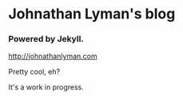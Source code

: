 # Johnathan Lyman's blog
### Powered by Jekyll.

http://johnathanlyman.com

Pretty cool, eh?

It's a work in progress.
